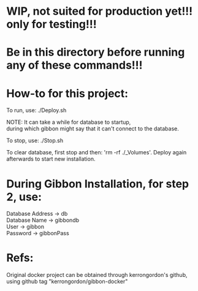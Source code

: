 # WIP, not suited for production yet!!! only for testing!!!

# Be in this directory before running any of these commands!!!

# How-to for this project:
To run, use: ./Deploy.sh

NOTE: It can take a while for database to startup, <br>
during which gibbon might say that it can't connect to the database.

To stop, use: ./Stop.sh

To clear database, first stop and then: 'rm -rf ./_Volumes'. Deploy again afterwards to start new installation.

# During Gibbon Installation, for step 2, use:
Database Address -> db <br>
Database Name -> gibbondb <br>
User -> gibbon <br>
Password -> gibbonPass <br>

# Refs:
Original docker project can be obtained through kerrongordon's github, using github tag "kerrongordon/gibbon-docker"
